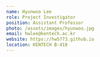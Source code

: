 ```yaml
---
name: Hyunwoo Lee
role: Project Investigator
position: Assistant Professor
photo: /assets/images/hyunwoo.jpg
email: hwlee@kentech.ac.kr
website: https://hw5773.github.io
location: KENTECH B-418
---
```

